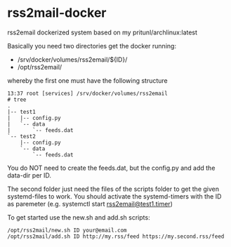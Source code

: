 # rss2mail-docker
rss2email dockerized system based on my pritunl/archlinux:latest

Basically you need two directories get the docker running:
* /srv/docker/volumes/rss2email/${ID}/
* /opt/rss2email/

whereby the first one must have the following structure 

    13:37 root [services] /srv/docker/volumes/rss2email
    # tree
    .
    |-- test1
    |   |-- config.py
    |   `-- data
    |       `-- feeds.dat
    `-- test2
        |-- config.py
        `-- data
            `-- feeds.dat

You do NOT need to create the feeds.dat, but the config.py and add the data-dir per ID.

The second folder just need the files of the scripts folder to get the given systemd-files to work. You should activate the systemd-timers with the ID as paremeter (e.g. systemctl start rss2email@test1.timer)

To get started use the new.sh and add.sh scripts:

    /opt/rss2mail/new.sh ID your@email.com
    /opt/rss2mail/add.sh ID http://my.rss/feed https://my.second.rss/feed
